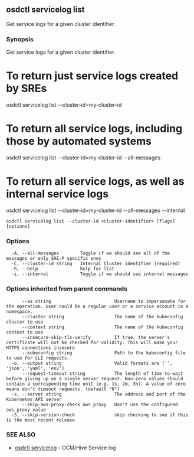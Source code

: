 ## osdctl servicelog list

Get service logs for a given cluster identifier.

### Synopsis

Get service logs for a given cluster identifier.

# To return just service logs created by SREs
osdctl servicelog list --cluster-id=my-cluster-id

# To return all service logs, including those by automated systems
osdctl servicelog list --cluster-id=my-cluster-id --all-messages

# To return all service logs, as well as internal service logs
osdctl servicelog list --cluster-id=my-cluster-id --all-messages --internal


```
osdctl servicelog list --cluster-id <cluster-identifier> [flags] [options]
```

### Options

```
  -A, --all-messages        Toggle if we should see all of the messages or only SRE-P specific ones
  -C, --cluster-id string   Internal Cluster identifier (required)
  -h, --help                help for list
  -i, --internal            Toggle if we should see internal messages
```

### Options inherited from parent commands

```
      --as string                        Username to impersonate for the operation. User could be a regular user or a service account in a namespace.
      --cluster string                   The name of the kubeconfig cluster to use
      --context string                   The name of the kubeconfig context to use
      --insecure-skip-tls-verify         If true, the server's certificate will not be checked for validity. This will make your HTTPS connections insecure
      --kubeconfig string                Path to the kubeconfig file to use for CLI requests.
  -o, --output string                    Valid formats are ['', 'json', 'yaml', 'env']
      --request-timeout string           The length of time to wait before giving up on a single server request. Non-zero values should contain a corresponding time unit (e.g. 1s, 2m, 3h). A value of zero means don't timeout requests. (default "0")
  -s, --server string                    The address and port of the Kubernetes API server
      --skip-aws-proxy-check aws_proxy   Don't use the configured aws_proxy value
  -S, --skip-version-check               skip checking to see if this is the most recent release
```

### SEE ALSO

* [osdctl servicelog](osdctl_servicelog.md)	 - OCM/Hive Service log

